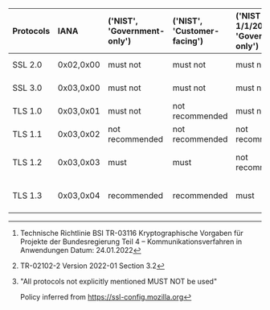  | Protocols | IANA      | ('NIST', 'Government-only') | ('NIST', 'Customer-facing') | ('NIST (from 1/1/2024)', 'Government-only') | ('NIST (from 1/1/2024)', 'Customer-facing') | ('BSI', 'Federal applications') [^2] | ('BSI', 'Customer-facing') [^3] | ('BSI', 'Customer-facing conditions') | ('ANSSI', '') | ('ACN', 'Recommended') | ('ACN', 'Compatibility') | ('ENISA', '')     | ('AgID', '')      | ('AgID', 'conditions')    | ('MOZILLA', 'Modern') [^1] | ('MOZILLA', 'Intermediate') | ('MOZILLA', 'Old') |
 | :-------- | :-------- | :-------------------------- | :-------------------------- | :------------------------------------------ | :------------------------------------------ | :----------------------------------- | :------------------------------ | :------------------------------------ | :------------ | :--------------------- | :----------------------- | :---------------- | :---------------- | :------------------------ | :------------------------- | :-------------------------- | :----------------- |
 | SSL 2.0   | 0x02,0x00 | must not                    | must not                    | must not                                    | must not                                    | must not                             | not recommended                 |                                       | must not      | must not               | must not                 | must not          | \<Not mentioned\> |                           | \<Not mentioned\>          | \<Not mentioned\>           | \<Not mentioned\>  |
 | SSL 3.0   | 0x03,0x00 | must not                    | must not                    | must not                                    | must not                                    | must not                             | not recommended                 |                                       | must not      | must not               | must not                 | \<Not mentioned\> | \<Not mentioned\> |                           | \<Not mentioned\>          | \<Not mentioned\>           | \<Not mentioned\>  |
 | TLS 1.0   | 0x03,0x01 | must not                    | not recommended             | must not                                    | not recommended                             | must not                             | not recommended                 |                                       | must not      | must not               | must not                 | \<Not mentioned\> | not recommended   |                           | \<Not mentioned\>          | \<Not mentioned\>           | recommended        |
 | TLS 1.1   | 0x03,0x02 | not recommended             | not recommended             | not recommended                             | not recommended                             | must not                             | not recommended                 |                                       | must not      | must not               | must not                 | \<Not mentioned\> | not recommended   |                           | \<Not mentioned\>          | \<Not mentioned\>           | recommended        |
 | TLS 1.2   | 0x03,0x03 | must                        | must                        | not recommended                             | not recommended                             | must                                 | recommended                     | THIS or PROTOCOLS TLS 1.3             | optional      | must not               | optional                 | not recommended   | must              | THIS or PROTOCOLS TLS 1.3 | \<Not mentioned\>          | recommended                 | recommended        |
 | TLS 1.3   | 0x03,0x04 | recommended                 | recommended                 | must                                        | must                                        | recommended                          | recommended                     | THIS or PROTOCOLS TLS 1.2             | recommended   | recommended            | recommedned              | recommended       | must              | THIS or PROTOCOLS TLS 1.2 | recommended                | recommended                 | recommended        |

[^1]: "All protocols not explicitly mentioned MUST NOT be used"

    Policy inferred from <https://ssl-config.mozilla.org>
[^2]: Technische Richtlinie BSI TR-03116
    Kryptographische Vorgaben für Projekte der Bundesregierung Teil 4 – Kommunikationsverfahren in Anwendungen
    Datum: 24.01.2022
[^3]: TR-02102-2 Version 2022-01 Section 3.2

